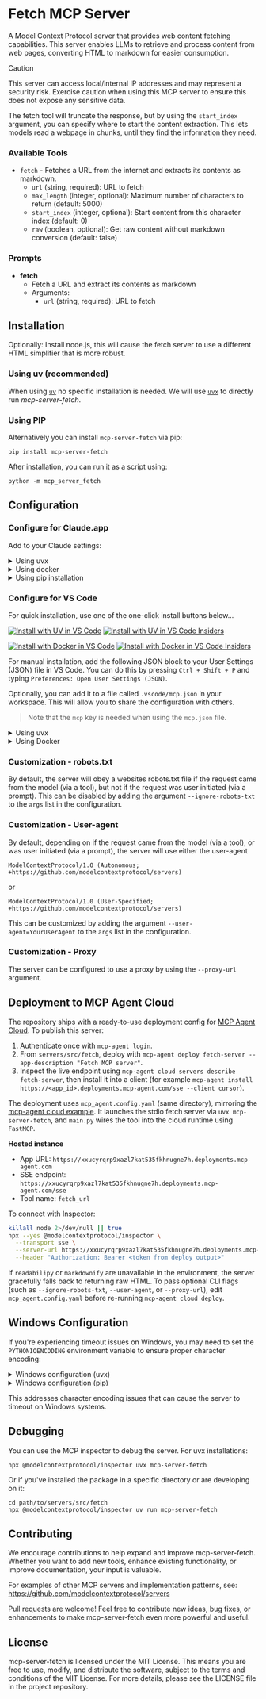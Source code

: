 # Fetch MCP Server

A Model Context Protocol server that provides web content fetching capabilities. This server enables LLMs to retrieve and process content from web pages, converting HTML to markdown for easier consumption.

> [!CAUTION]
> This server can access local/internal IP addresses and may represent a security risk. Exercise caution when using this MCP server to ensure this does not expose any sensitive data.

The fetch tool will truncate the response, but by using the `start_index` argument, you can specify where to start the content extraction. This lets models read a webpage in chunks, until they find the information they need.

### Available Tools

- `fetch` - Fetches a URL from the internet and extracts its contents as markdown.
    - `url` (string, required): URL to fetch
    - `max_length` (integer, optional): Maximum number of characters to return (default: 5000)
    - `start_index` (integer, optional): Start content from this character index (default: 0)
    - `raw` (boolean, optional): Get raw content without markdown conversion (default: false)

### Prompts

- **fetch**
  - Fetch a URL and extract its contents as markdown
  - Arguments:
    - `url` (string, required): URL to fetch

## Installation

Optionally: Install node.js, this will cause the fetch server to use a different HTML simplifier that is more robust.

### Using uv (recommended)

When using [`uv`](https://docs.astral.sh/uv/) no specific installation is needed. We will
use [`uvx`](https://docs.astral.sh/uv/guides/tools/) to directly run *mcp-server-fetch*.

### Using PIP

Alternatively you can install `mcp-server-fetch` via pip:

```
pip install mcp-server-fetch
```

After installation, you can run it as a script using:

```
python -m mcp_server_fetch
```

## Configuration

### Configure for Claude.app

Add to your Claude settings:

<details>
<summary>Using uvx</summary>

```json
{
  "mcpServers": {
    "fetch": {
      "command": "uvx",
      "args": ["mcp-server-fetch"]
    }
  }
}
```
</details>

<details>
<summary>Using docker</summary>

```json
{
  "mcpServers": {
    "fetch": {
      "command": "docker",
      "args": ["run", "-i", "--rm", "mcp/fetch"]
    }
  }
}
```
</details>

<details>
<summary>Using pip installation</summary>

```json
{
  "mcpServers": {
    "fetch": {
      "command": "python",
      "args": ["-m", "mcp_server_fetch"]
    }
  }
}
```
</details>

### Configure for VS Code

For quick installation, use one of the one-click install buttons below...

[![Install with UV in VS Code](https://img.shields.io/badge/VS_Code-UV-0098FF?style=flat-square&logo=visualstudiocode&logoColor=white)](https://insiders.vscode.dev/redirect/mcp/install?name=fetch&config=%7B%22command%22%3A%22uvx%22%2C%22args%22%3A%5B%22mcp-server-fetch%22%5D%7D) [![Install with UV in VS Code Insiders](https://img.shields.io/badge/VS_Code_Insiders-UV-24bfa5?style=flat-square&logo=visualstudiocode&logoColor=white)](https://insiders.vscode.dev/redirect/mcp/install?name=fetch&config=%7B%22command%22%3A%22uvx%22%2C%22args%22%3A%5B%22mcp-server-fetch%22%5D%7D&quality=insiders)

[![Install with Docker in VS Code](https://img.shields.io/badge/VS_Code-Docker-0098FF?style=flat-square&logo=visualstudiocode&logoColor=white)](https://insiders.vscode.dev/redirect/mcp/install?name=fetch&config=%7B%22command%22%3A%22docker%22%2C%22args%22%3A%5B%22run%22%2C%22-i%22%2C%22--rm%22%2C%22mcp%2Ffetch%22%5D%7D) [![Install with Docker in VS Code Insiders](https://img.shields.io/badge/VS_Code_Insiders-Docker-24bfa5?style=flat-square&logo=visualstudiocode&logoColor=white)](https://insiders.vscode.dev/redirect/mcp/install?name=fetch&config=%7B%22command%22%3A%22docker%22%2C%22args%22%3A%5B%22run%22%2C%22-i%22%2C%22--rm%22%2C%22mcp%2Ffetch%22%5D%7D&quality=insiders)

For manual installation, add the following JSON block to your User Settings (JSON) file in VS Code. You can do this by pressing `Ctrl + Shift + P` and typing `Preferences: Open User Settings (JSON)`.

Optionally, you can add it to a file called `.vscode/mcp.json` in your workspace. This will allow you to share the configuration with others.

> Note that the `mcp` key is needed when using the `mcp.json` file.

<details>
<summary>Using uvx</summary>

```json
{
  "mcp": {
    "servers": {
      "fetch": {
        "command": "uvx",
        "args": ["mcp-server-fetch"]
      }
    }
  }
}
```
</details>

<details>
<summary>Using Docker</summary>

```json
{
  "mcp": {
    "servers": {
      "fetch": {
        "command": "docker",
        "args": ["run", "-i", "--rm", "mcp/fetch"]
      }
    }
  }
}
```
</details>

### Customization - robots.txt

By default, the server will obey a websites robots.txt file if the request came from the model (via a tool), but not if
the request was user initiated (via a prompt). This can be disabled by adding the argument `--ignore-robots-txt` to the
`args` list in the configuration.

### Customization - User-agent

By default, depending on if the request came from the model (via a tool), or was user initiated (via a prompt), the
server will use either the user-agent
```
ModelContextProtocol/1.0 (Autonomous; +https://github.com/modelcontextprotocol/servers)
```
or
```
ModelContextProtocol/1.0 (User-Specified; +https://github.com/modelcontextprotocol/servers)
```

This can be customized by adding the argument `--user-agent=YourUserAgent` to the `args` list in the configuration.

### Customization - Proxy

The server can be configured to use a proxy by using the `--proxy-url` argument.

## Deployment to MCP Agent Cloud

The repository ships with a ready-to-use deployment config for [MCP Agent Cloud](https://docs.mcp-agent.com/cloud/use-cases/deploy-mcp-servers). To publish this server:

1. Authenticate once with `mcp-agent login`.
2. From `servers/src/fetch`, deploy with `mcp-agent deploy fetch-server --app-description "Fetch MCP server"`.
3. Inspect the live endpoint using `mcp-agent cloud servers describe fetch-server`, then install it into a client (for example `mcp-agent install https://<app_id>.deployments.mcp-agent.com/sse --client cursor`).

The deployment uses `mcp_agent.config.yaml` (same directory), mirroring the [mcp-agent cloud example](https://github.com/lastmile-ai/mcp-agent/tree/main/examples/cloud/mcp). It launches the stdio fetch server via `uvx mcp-server-fetch`, and `main.py` wires the tool into the cloud runtime using `FastMCP`.

**Hosted instance**

- App URL: `https://xxucyrqrp9xazl7kat535fkhnugne7h.deployments.mcp-agent.com`
- SSE endpoint: `https://xxucyrqrp9xazl7kat535fkhnugne7h.deployments.mcp-agent.com/sse`
- Tool name: `fetch_url`

To connect with Inspector:

```bash
killall node 2>/dev/null || true
npx --yes @modelcontextprotocol/inspector \
  --transport sse \
  --server-url https://xxucyrqrp9xazl7kat535fkhnugne7h.deployments.mcp-agent.com/sse \
  --header "Authorization: Bearer <token from deploy output>"
```

If `readabilipy` or `markdownify` are unavailable in the environment, the server gracefully falls back to returning raw HTML. To pass optional CLI flags (such as `--ignore-robots-txt`, `--user-agent`, or `--proxy-url`), edit `mcp_agent.config.yaml` before re-running `mcp-agent cloud deploy`.

## Windows Configuration

If you're experiencing timeout issues on Windows, you may need to set the `PYTHONIOENCODING` environment variable to ensure proper character encoding:

<details>
<summary>Windows configuration (uvx)</summary>

```json
{
  "mcpServers": {
    "fetch": {
      "command": "uvx",
      "args": ["mcp-server-fetch"],
      "env": {
        "PYTHONIOENCODING": "utf-8"
      }
    }
  }
}
```
</details>

<details>
<summary>Windows configuration (pip)</summary>

```json
{
  "mcpServers": {
    "fetch": {
      "command": "python",
      "args": ["-m", "mcp_server_fetch"],
      "env": {
        "PYTHONIOENCODING": "utf-8"
      }
    }
  }
}
```
</details>

This addresses character encoding issues that can cause the server to timeout on Windows systems.

## Debugging

You can use the MCP inspector to debug the server. For uvx installations:

```
npx @modelcontextprotocol/inspector uvx mcp-server-fetch
```

Or if you've installed the package in a specific directory or are developing on it:

```
cd path/to/servers/src/fetch
npx @modelcontextprotocol/inspector uv run mcp-server-fetch
```

## Contributing

We encourage contributions to help expand and improve mcp-server-fetch. Whether you want to add new tools, enhance existing functionality, or improve documentation, your input is valuable.

For examples of other MCP servers and implementation patterns, see:
https://github.com/modelcontextprotocol/servers

Pull requests are welcome! Feel free to contribute new ideas, bug fixes, or enhancements to make mcp-server-fetch even more powerful and useful.

## License

mcp-server-fetch is licensed under the MIT License. This means you are free to use, modify, and distribute the software, subject to the terms and conditions of the MIT License. For more details, please see the LICENSE file in the project repository.

